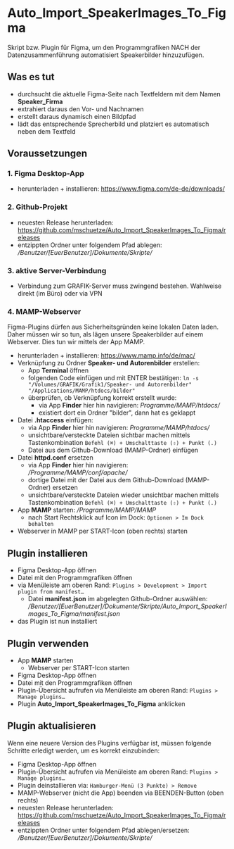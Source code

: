 # Auto_Import_SpeakerImages_To_Figma
Skript bzw. Plugin für Figma, um den Programmgrafiken NACH der Datenzusammenführung automatisiert Speakerbilder hinzuzufügen. 

## Was es tut
- durchsucht die aktuelle Figma-Seite nach Textfeldern mit dem Namen **Speaker_Firma**
- extrahiert daraus den Vor- und Nachnamen
- erstellt daraus dynamisch einen Bildpfad
- lädt das entsprechende Sprecherbild und platziert es automatisch neben dem Textfeld

## Voraussetzungen
### 1. Figma Desktop-App
- herunterladen + installieren: https://www.figma.com/de-de/downloads/
### 2. Github-Projekt
- neuesten Release herunterladen: https://github.com/mschuetze/Auto_Import_SpeakerImages_To_Figma/releases
- entzippten Ordner unter folgendem Pfad ablegen: */Benutzer/[EuerBenutzer]/Dokumente/Skripte/*
### 3. aktive Server-Verbindung
- Verbindung zum GRAFIK-Server muss zwingend bestehen. Wahlweise direkt (im Büro) oder via VPN
### 4. MAMP-Webserver
Figma-Plugins dürfen aus Sicherheitsgründen keine lokalen Daten laden. Daher müssen wir so tun, als lägen unsere Speakerbilder auf einem Webserver. Dies tun wir mittels der App MAMP.
- herunterladen + installieren: https://www.mamp.info/de/mac/
- Verknüpfung zu Ordner **Speaker- und Autorenbilder** erstellen:
  - App **Terminal** öffnen
  - folgenden Code einfügen und mit ENTER bestätigen: `ln -s "/Volumes/GRAFIK/Grafik1/Speaker- und Autorenbilder" "/Applications/MAMP/htdocs/bilder"`
  - überprüfen, ob Verknüpfung korrekt erstellt wurde:
    - via App **Finder** hier hin navigieren: *Programme/MAMP/htdocs/*
    - existiert dort ein Ordner "bilder", dann hat es geklappt
- Datei **.htaccess** einfügen:
  - via App **Finder** hier hin navigieren: *Programme/MAMP/htdocs/*
  - unsichtbare/versteckte Dateien sichtbar machen mittels Tastenkombination `Befehl (⌘) + Umschalttaste (⇧) + Punkt (.)`
  - Datei aus dem Github-Download (MAMP-Ordner) einfügen 
- Datei **httpd.conf** ersetzen
  - via App **Finder** hier hin navigieren: */Programme/MAMP/conf/apache/*
  - dortige Datei mit der Datei aus dem Github-Download (MAMP-Ordner) ersetzen
  - unsichtbare/versteckte Dateien wieder unsichtbar machen mittels Tastenkombination `Befehl (⌘) + Umschalttaste (⇧) + Punkt (.)`
- App **MAMP** starten: */Programme/MAMP/MAMP*
  - nach Start Rechtsklick auf Icon im Dock: `Optionen > Im Dock behalten`
- Webserver in MAMP per START-Icon (oben rechts) starten

## Plugin installieren
- Figma Desktop-App öffnen
- Datei mit den Programmgrafiken öffnen
- via Menüleiste am oberen Rand: `Plugins > Development > Import plugin from manifest…`
  - Datei **manifest.json** im abgelegten Github-Ordner auswählen: */Benutzer/[EuerBenutzer]/Dokumente/Skripte/Auto_Import_SpeakerImages_To_Figma/manifest.json*
- das Plugin ist nun installiert

## Plugin verwenden
- App **MAMP** starten
  - Webserver per START-Icon starten
- Figma Desktop-App öffnen
- Datei mit den Programmgrafiken öffnen
- Plugin-Übersicht aufrufen via Menüleiste am oberen Rand: `Plugins > Manage plugins…`
- Plugin **Auto_Import_SpeakerImages_To_Figma** anklicken

## Plugin aktualisieren
Wenn eine neuere Version des Plugins verfügbar ist, müssen folgende Schritte erledigt werden, um es korrekt einzubinden:
- Figma Desktop-App öffnen
- Plugin-Übersicht aufrufen via Menüleiste am oberen Rand: `Plugins > Manage plugins…`
- Plugin deinstallieren via: `Hamburger-Menü (3 Punkte) > Remove`
- MAMP-Webserver (nicht die App) beenden via BEENDEN-Button (oben rechts)
- neuesten Release herunterladen: https://github.com/mschuetze/Auto_Import_SpeakerImages_To_Figma/releases
- entzippten Ordner unter folgendem Pfad ablegen/ersetzen: */Benutzer/[EuerBenutzer]/Dokumente/Skripte/*
